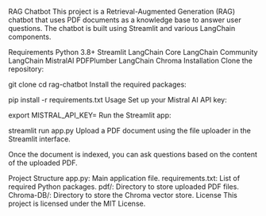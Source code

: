 RAG Chatbot
This project is a Retrieval-Augmented Generation (RAG) chatbot that uses PDF documents as a knowledge base to answer user questions. The chatbot is built using Streamlit and various LangChain components.

Requirements
Python 3.8+
Streamlit
LangChain Core
LangChain Community
LangChain MistralAI
PDFPlumber
LangChain Chroma
Installation
Clone the repository:

git clone <repository-url>
cd rag-chatbot
Install the required packages:

pip install -r requirements.txt
Usage
Set up your Mistral AI API key:

export MISTRAL_API_KEY=<your-api-key>
Run the Streamlit app:

streamlit run app.py
Upload a PDF document using the file uploader in the Streamlit interface.

Once the document is indexed, you can ask questions based on the content of the uploaded PDF.

Project Structure
app.py: Main application file.
requirements.txt: List of required Python packages.
pdf/: Directory to store uploaded PDF files.
Chroma-DB/: Directory to store the Chroma vector store.
License
This project is licensed under the MIT License.